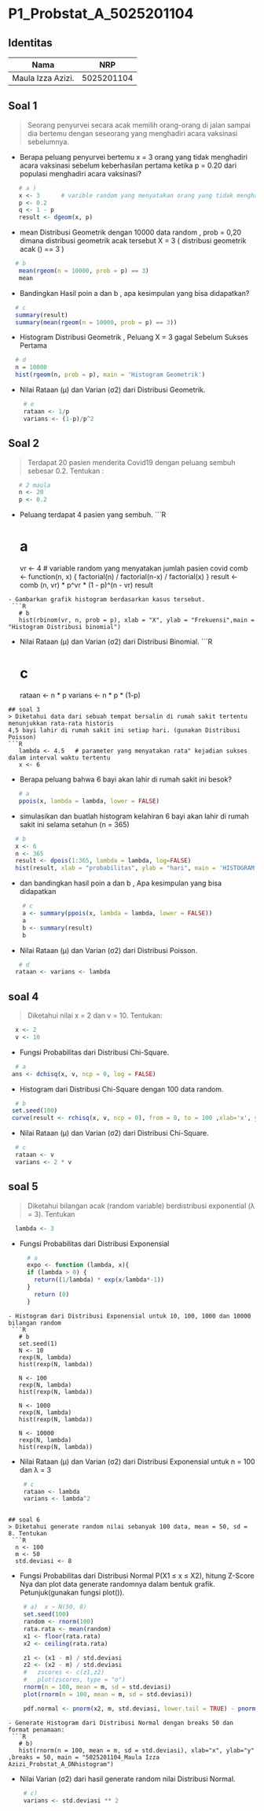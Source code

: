 # P1_Probstat_A_5025201104

## Identitas
| Nama                      | NRP        |
|---------------------------|------------|
| Maula Izza Azizi.         | 5025201104 |

## Soal 1
> Seorang penyurvei secara acak memilih orang-orang di jalan sampai dia bertemu dengan seseorang yang menghadiri acara vaksinasi sebelumnya.
 - Berapa peluang penyurvei bertemu x = 3 orang yang tidak menghadiri acara vaksinasi sebelum keberhasilan pertama ketika p = 0.20 dari populasi menghadiri acara vaksinasi?
 ```R
    # a )
    x <- 3      # varible random yang menyatakan orang yang tidak menghadiri vaksinasi
    p <- 0.2    
    q <- 1 - p
    result <- dgeom(x, p)
 ```
 - mean Distribusi Geometrik dengan 10000 data random , prob = 0,20 dimana distribusi geometrik acak tersebut X = 3 ( distribusi geometrik acak () == 3 ) 
 ```R
   # b
    mean(rgeom(n = 10000, prob = p) == 3)
    mean
 ```
 - Bandingkan Hasil poin a dan b , apa kesimpulan yang bisa didapatkan?
  ```R
    # c
    summary(result)
    summary(mean(rgeom(n = 10000, prob = p) == 3))
  ```
 - Histogram Distribusi Geometrik , Peluang X = 3 gagal Sebelum Sukses Pertama
  ```R
    # d
    n = 10000
    hist(rgeom(n, prob = p), main = 'Histogram Geometrik')
  ```
 - Nilai Rataan (μ) dan Varian (σ2) dari Distribusi Geometrik.
   ```R
    # e
    rataan <- 1/p
    varians <- (1-p)/p^2
   ```
## Soal 2
  > Terdapat 20 pasien menderita Covid19 dengan peluang sembuh sebesar 0.2. Tentukan :
   ```R
      # 2 maula
      n <- 20  
      p <- 0.2
   ```
   - Peluang terdapat 4 pasien yang sembuh.
    ```R
      # a
      vr <- 4 # variable random yang menyatakan jumlah pasien covid
      comb <- function(n, x) {
        factorial(n) / factorial(n-x) / factorial(x)
      }
      result <- comb (n, vr) * p^vr * (1 - p)^(n - vr)
      result
   ```
   - Gambarkan grafik histogram berdasarkan kasus tersebut.
    ```R
      # b
      hist(rbinom(vr, n, prob = p), xlab = "X", ylab = "Frekuensi",main = "Histogram Distribusi binomial")
   ```
   - Nilai Rataan (μ) dan Varian (σ2) dari Distribusi Binomial.
    ```R
      # c
      rataan <- n * p
      varians <- n * p * (1-p)
  ```   
## soal 3
  > Diketahui data dari sebuah tempat bersalin di rumah sakit tertentu menunjukkan rata-rata historis
  4,5 bayi lahir di rumah sakit ini setiap hari. (gunakan Distribusi Poisson)
  ```R
     lambda <- 4.5   # parameter yang menyatakan rata" kejadian sukses dalam interval waktu tertentu
     x <- 6
  ```  
 - Berapa peluang bahwa 6 bayi akan lahir di rumah sakit ini besok?
  ```R
     # a
     ppois(x, lambda = lambda, lower = FALSE)
  ```
 - simulasikan dan buatlah histogram kelahiran 6 bayi akan lahir di rumah sakit ini selama
setahun (n = 365)
  ```R
    # b
    x <- 6
    n <- 365
    result <- dpois(1:365, lambda = lambda, log=FALSE)
    hist(result, xlab = "probabilitas", ylab = "hari", main = 'HISTOGRAM POISSON')
 ```
 - dan bandingkan hasil poin a dan b , Apa kesimpulan yang bisa didapatkan
 ```R
     # c
     a <- summary(ppois(x, lambda = lambda, lower = FALSE))
     a
     b <- summary(result)
     b
 ```
 - Nilai Rataan (μ) dan Varian (σ2) dari Distribusi Poisson.
  ```R
     # d
    rataan <- varians <- lambda
 ```
 
## soal 4
> Diketahui nilai x = 2 dan v = 10. Tentukan:
  ```R
    x <- 2
    v <- 10
 ```
 - Fungsi Probabilitas dari Distribusi Chi-Square.
  ```R
    # a
   ans <- dchisq(x, v, ncp = 0, log = FALSE)
 ```
 - Histogram dari Distribusi Chi-Square dengan 100 data random.
  ```R
    # b
   set.seed(100)
   curve(result <- rchisq(x, v, ncp = 0), from = 0, to = 100 ,xlab='x', ylab="v", main="HISTOGRAM POISSON")
 ```
 - Nilai Rataan (μ) dan Varian (σ2) dari Distribusi Chi-Square.
  ```R
    # c
    rataan <- v
    varians <- 2 * v
 ```
 
## soal 5
> Diketahui bilangan acak (random variable) berdistribusi exponential (λ = 3). Tentukan
  ```R
    lambda <- 3
 ```
- Fungsi Probabilitas dari Distribusi Exponensial
  ```R
    # a
    expo <- function (lambda, x){
    if (lambda > 0) {
      return((1/lambda) * exp(x/lambda*-1))
    }
      return (0)
    }
 ```
- Histogram dari Distribusi Exponensial untuk 10, 100, 1000 dan 10000 bilangan random
  ```R
    # b
    set.seed(1)
    N <- 10
    rexp(N, lambda)
    hist(rexp(N, lambda))

    N <- 100
    rexp(N, lambda)
    hist(rexp(N, lambda))

    N <- 1000
    rexp(N, lambda)
    hist(rexp(N, lambda))

    N <- 10000
    rexp(N, lambda)
    hist(rexp(N, lambda))
 ```
 
 - Nilai Rataan (μ) dan Varian (σ2) dari Distribusi Exponensial untuk n = 100 dan λ = 3
   ```R
    # c
    rataan <- lambda
    varians <- lambda^2
 ```

## soal 6
> Diketahui generate random nilai sebanyak 100 data, mean = 50, sd = 8. Tentukan
  ```R
   n <- 100
   m <- 50
   std.deviasi <- 8
```
- Fungsi Probabilitas dari Distribusi Normal P(X1 ≤ x ≤ X2), hitung Z-Score Nya dan plot
data generate randomnya dalam bentuk grafik. Petunjuk(gunakan fungsi plot()).
  ```R
   # a)  x ~ N(50, 8)
   set.seed(100)
   random <- rnorm(100)
   rata.rata <- mean(random)
   x1 <- floor(rata.rata)
   x2 <- ceiling(rata.rata)

   z1 <- (x1 - m) / std.deviasi
   z2 <- (x2 - m) / std.deviasi
   #   zscores <- c(z1,z2)
   #   plot(zscores, type = "o")
   rnorm(n = 100, mean = m, sd = std.deviasi)
   plot(rnorm(n = 100, mean = m, sd = std.deviasi))

   pdf.normal <- pnorm(x2, m, std.deviasi, lower.tail = TRUE) - pnorm(x2, m, std.deviasi, lower.tail = TRUE)
```
- Generate Histogram dari Distribusi Normal dengan breaks 50 dan format penamaan:
 ```R
   # b)
   hist(rnorm(n = 100, mean = m, sd = std.deviasi), xlab="x", ylab="y" ,breaks = 50, main = "5025201104_Maula Izza Azizi_Probstat_A_DNhistogram")
```
- Nilai Varian (σ2) dari hasil generate random nilai Distribusi Normal.
  ```R
   # c)
   varians <- std.deviasi ** 2
```
